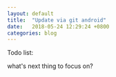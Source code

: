 ```yaml
---
layout: default
title:  "Update via git android"
date:   2018-05-24 12:29:24 +0800
categories: blog
---
```


Todo list:

what's next thing to focus on?
